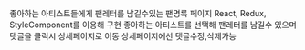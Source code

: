 좋아하는 아티스트들에게 팬레터를 남길수있는 팬명록 페이지
React, Redux, StyleComponent를 이용해 구현
좋아하는 아티스트를 선택해 팬레터를 남길수 있으며 댓글을 클릭시 상세페이지로 이동
상세페이지에선 댓글수정,삭제가능
